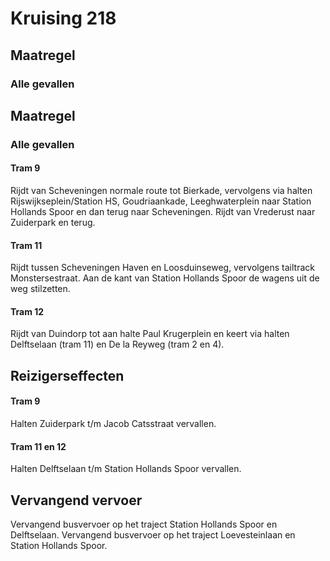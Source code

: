 # Kruising 218
## Maatregel
### Alle gevallen

## Maatregel
### Alle gevallen

#### Tram 9
Rijdt van Scheveningen normale route tot Bierkade, vervolgens via halten Rijswijkseplein/Station HS, Goudriaankade, Leeghwaterplein naar Station Hollands Spoor en dan terug naar Scheveningen.
Rijdt van Vrederust naar Zuiderpark en terug.

#### Tram 11
Rijdt tussen Scheveningen Haven en Loosduinseweg, vervolgens tailtrack Monstersestraat. 
Aan de kant van Station Hollands Spoor de wagens uit de weg stilzetten.

#### Tram 12
Rijdt van Duindorp tot aan halte Paul Krugerplein en keert via halten Delftselaan (tram 11) en De la Reyweg (tram 2 en 4).

## Reizigerseffecten

#### Tram 9
Halten Zuiderpark t/m Jacob Catsstraat vervallen.

#### Tram 11 en 12
Halten Delftselaan t/m Station Hollands Spoor vervallen. 

## Vervangend vervoer
Vervangend busvervoer op het traject Station Hollands Spoor en Delftselaan.
Vervangend busvervoer op het traject Loevesteinlaan en Station Hollands Spoor.
